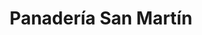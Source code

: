 ---
title: "Panadería San Martín"
url: /zona-7/panaderia-san-martin-centro-comercial-periroosevelt/
shop: panadería
---